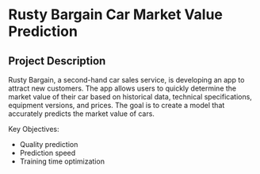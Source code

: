 # Rusty Bargain Car Market Value Prediction

## Project Description
Rusty Bargain, a second-hand car sales service, is developing an app to attract new customers. The app allows users to quickly determine the market value of their car based on historical data, technical specifications, equipment versions, and prices. The goal is to create a model that accurately predicts the market value of cars.

Key Objectives:
- Quality prediction
- Prediction speed
- Training time optimization
